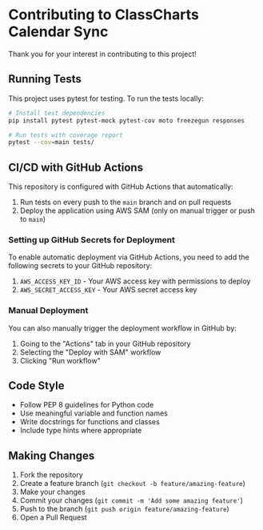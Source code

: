 # Contributing to ClassCharts Calendar Sync

Thank you for your interest in contributing to this project!

## Running Tests

This project uses pytest for testing. To run the tests locally:

```bash
# Install test dependencies
pip install pytest pytest-mock pytest-cov moto freezegun responses

# Run tests with coverage report
pytest --cov=main tests/
```

## CI/CD with GitHub Actions

This repository is configured with GitHub Actions that automatically:

1. Run tests on every push to the `main` branch and on pull requests
2. Deploy the application using AWS SAM (only on manual trigger or push to `main`)

### Setting up GitHub Secrets for Deployment

To enable automatic deployment via GitHub Actions, you need to add the following secrets to your GitHub repository:

1. `AWS_ACCESS_KEY_ID` - Your AWS access key with permissions to deploy
2. `AWS_SECRET_ACCESS_KEY` - Your AWS secret access key

### Manual Deployment

You can also manually trigger the deployment workflow in GitHub by:

1. Going to the "Actions" tab in your GitHub repository
2. Selecting the "Deploy with SAM" workflow
3. Clicking "Run workflow"

## Code Style

- Follow PEP 8 guidelines for Python code
- Use meaningful variable and function names
- Write docstrings for functions and classes
- Include type hints where appropriate

## Making Changes

1. Fork the repository
2. Create a feature branch (`git checkout -b feature/amazing-feature`)
3. Make your changes
4. Commit your changes (`git commit -m 'Add some amazing feature'`)
5. Push to the branch (`git push origin feature/amazing-feature`)
6. Open a Pull Request